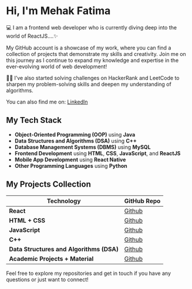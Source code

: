 # Hi, I'm Mehak Fatima

💻 I am a frontend web developer who is currently diving deep into the world of ReactJS....✨

My GitHub account is a showcase of my work, where you can find a collection of projects that demonstrate my skills and creativity. Join me on this journey as I continue to expand my knowledge and expertise in the ever-evolving world of web development!

👨‍💻 I’ve also started solving challenges on HackerRank and LeetCode to sharpen my problem-solving skills and deepen my understanding of algorithms.

You can also find me on: [LinkedIn](https://www.linkedin.com/in/mehak-fatima-08a568275/)

## My Tech Stack

- **Object-Oriented Programming (OOP)** using **Java**
- **Data Structures and Algorithms (DSA)** using **C++**
- **Database Management Systems (DBMS)** using **MySQL**
- **Frontend Development** using **HTML**, **CSS**, **JavaScript**, and **ReactJS**
- **Mobile App Development** using **React Native**
- **Other Programming Languages** using **Python**

## My Projects Collection

| Technology                              | GitHub Repo                                                      |
|-----------------------------------------|------------------------------------------------------------------|
| **React**                               | [Github](https://github.com/MehakRauf/React_Projects)            |
| **HTML + CSS**                          | [Github](https://github.com/MehakRauf/CSS_HTML_PROJECTS)         |
| **JavaScript**                          | [Github](https://github.com/MehakRauf/JavaScriptProjects)        |
| **C++**                                 | [Github](https://github.com/MehakRauf/Cpp-Questions)             |
| **Data Structures and Algorithms (DSA)** | [Github](https://github.com/MehakRauf/DSA_CHALLENGE)             |
| **Academic Projects + Material**        | [Github](https://github.com/MehakRauf/Third_Year_Material)       |

Feel free to explore my repositories and get in touch if you have any questions or just want to connect!


